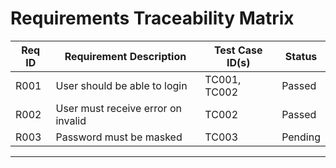 # Requirements Traceability Matrix

| Req ID | Requirement Description            | Test Case ID(s)  | Status  |
|--------|-------------------------------------|------------------|---------|
| R001   | User should be able to login        | TC001, TC002     | Passed  |
| R002   | User must receive error on invalid  | TC002            | Passed  |
| R003   | Password must be masked             | TC003            | Pending |

---
